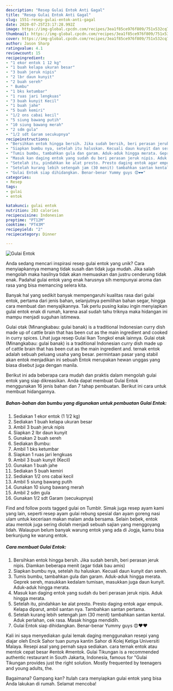```yaml
---
description: "Resep Gulai Entok Anti Gagal"
title: "Resep Gulai Entok Anti Gagal"
slug: 1551-resep-gulai-entok-anti-gagal
date: 2020-07-25T23:17:28.992Z
image: https://img-global.cpcdn.com/recipes/3ea1f85ce976f809/751x532cq70/gulai-entok-foto-resep-utama.jpg
thumbnail: https://img-global.cpcdn.com/recipes/3ea1f85ce976f809/751x532cq70/gulai-entok-foto-resep-utama.jpg
cover: https://img-global.cpcdn.com/recipes/3ea1f85ce976f809/751x532cq70/gulai-entok-foto-resep-utama.jpg
author: Jason Sharp
ratingvalue: 4.1
reviewcount: 15
recipeingredient:
- "1 ekor entok 1 12 kg"
- "1 buah kelapa ukuran besar"
- "3 buah jeruk nipis"
- "2 lbr daun kunyit"
- "2 buah sereh"
- " Bumbu"
- "1 bks ketumbar"
- "1 ruas jari lengkuas"
- "3 buah kunyit Kecil"
- "1 buah jahe"
- "5 buah kemiri"
- "1/2 ons cabai kecil"
- "5 siung bawang putih"
- "10 siung bawang merah"
- "2 sdm gula"
- "1/2 sdt Garam secukupnya"
recipeinstructions:
- "Bersihkan entok hingga bersih. Jika sudah bersih, beri perasan jeruk nipis. Diamkan beberapa menit (agar tidak bau amis)"
- "Siapkan bumbu nya, setelah itu haluskan. Kecuali daun kunyit dan sereh."
- "Tumis bumbu, tambahkan gula dan garam. Aduk-aduk hingga merata. Geprek sereh, masukkan kedalam tumisan, masukkan juga daun kunyit. Aduk-aduk hingga merata."
- "Masuk kan daging entok yang sudah du beri perasan jeruk nipis. Aduk hingga merata."
- "Setelah itu, pindahkan ke alat presto. Presto daging entok agar empuk. Kelapa diparut, ambil santan nya. Tambahkan santan pertama."
- "Setelah kurang lebih setengah jam (30 menit) tambahkan santan kental. Aduk perlahan, cek rasa. Masak hingga mendidih."
- "Gulai Entok siap dihidangkan. Benar-benar Yummy guys 😍❤❤"
categories:
- Resep
tags:
- gulai
- entok

katakunci: gulai entok 
nutrition: 283 calories
recipecuisine: Indonesian
preptime: "PT12M"
cooktime: "PT43M"
recipeyield: "2"
recipecategory: Dinner

---
```



![Gulai Entok](https://img-global.cpcdn.com/recipes/3ea1f85ce976f809/751x532cq70/gulai-entok-foto-resep-utama.jpg)

Anda sedang mencari inspirasi resep gulai entok yang unik? Cara menyiapkannya memang tidak susah dan tidak juga mudah. Jika salah mengolah maka hasilnya tidak akan memuaskan dan justru cenderung tidak enak. Padahal gulai entok yang enak harusnya sih mempunyai aroma dan rasa yang bisa memancing selera kita.

Banyak hal yang sedikit banyak mempengaruhi kualitas rasa dari gulai entok, pertama dari jenis bahan, selanjutnya pemilihan bahan segar, hingga cara membuat dan menyajikannya. Tak perlu pusing kalau ingin menyiapkan gulai entok enak di rumah, karena asal sudah tahu triknya maka hidangan ini mampu menjadi suguhan istimewa.

Gulai otak (Minangkabau: gulai banak) is a traditional Indonesian curry dish made up of cattle brain that has been cut as the main ingredient and cooked in curry spices. Lihat juga resep Gulai Ikan Tongkol enak lainnya. Gulai otak (Minangkabau: gulai banak) is a traditional Indonesian curry dish made up of cattle brain that has been cut as the main ingredient and. ternak entok adalah sebuah peluang usaha yang besar. permintaan pasar yang stabil akan entok menjadikan ini sebuah Entok merupakan hewan unggas yang biasa disebut juga dengan manila.


Berikut ini ada beberapa cara mudah dan praktis dalam mengolah gulai entok yang siap dikreasikan. Anda dapat membuat Gulai Entok menggunakan 16 jenis bahan dan 7 tahap pembuatan. Berikut ini cara untuk membuat hidangannya.

<!--inarticleads1-->

##### Bahan-bahan dan bumbu yang digunakan untuk pembuatan Gulai Entok:

1. Sediakan 1 ekor entok (1 1/2 kg)
1. Sediakan 1 buah kelapa ukuran besar
1. Ambil 3 buah jeruk nipis
1. Siapkan 2 lbr daun kunyit
1. Gunakan 2 buah sereh
1. Sediakan  Bumbu:
1. Ambil 1 bks ketumbar
1. Siapkan 1 ruas jari lengkuas
1. Ambil 3 buah kunyit (Kecil)
1. Gunakan 1 buah jahe
1. Sediakan 5 buah kemiri
1. Sediakan 1/2 ons cabai kecil
1. Ambil 5 siung bawang putih
1. Gunakan 10 siung bawang merah
1. Ambil 2 sdm gula
1. Gunakan 1/2 sdt Garam (secukupnya)


Find and follow posts tagged gulai on Tumblr. Simak juga resep ayam kami yang lain, seperti resep ayam gulai rebung spesial dan ayam goreng nasi ulam untuk keceriaan makan malam anda bersama. Selain bebek, entok atau mentok juga sering diolah menjadi sebuah sajian yang menggoyang lidah. Walaupun belum banyak warung entok yang ada di Jogja, kamu bisa berkunjung ke warung entok. 

<!--inarticleads2-->

##### Cara membuat Gulai Entok:

1. Bersihkan entok hingga bersih. Jika sudah bersih, beri perasan jeruk nipis. Diamkan beberapa menit (agar tidak bau amis)
1. Siapkan bumbu nya, setelah itu haluskan. Kecuali daun kunyit dan sereh.
1. Tumis bumbu, tambahkan gula dan garam. Aduk-aduk hingga merata. Geprek sereh, masukkan kedalam tumisan, masukkan juga daun kunyit. Aduk-aduk hingga merata.
1. Masuk kan daging entok yang sudah du beri perasan jeruk nipis. Aduk hingga merata.
1. Setelah itu, pindahkan ke alat presto. Presto daging entok agar empuk. Kelapa diparut, ambil santan nya. Tambahkan santan pertama.
1. Setelah kurang lebih setengah jam (30 menit) tambahkan santan kental. Aduk perlahan, cek rasa. Masak hingga mendidih.
1. Gulai Entok siap dihidangkan. Benar-benar Yummy guys 😍❤❤


Kali ini saya menyediakan gulai lemak daging menggunakan resepi yang diajar oleh Encik Sahor tuan punya kantin Sahor di Kolej Ketiga Universiti Malaya. Resepi asal yang pernah saya sediakan. cara ternak entok atau mentok cepat besar #entok #mentok. Gulai Tikungan is a recommended authentic restaurant in South Jakarta, Indonesia, famous for &#34;Gulai Tikungan provides just the right solution. Mostly frequented by teenagers and young adults, the. 

Bagaimana? Gampang kan? Itulah cara menyiapkan gulai entok yang bisa Anda lakukan di rumah. Selamat mencoba!
